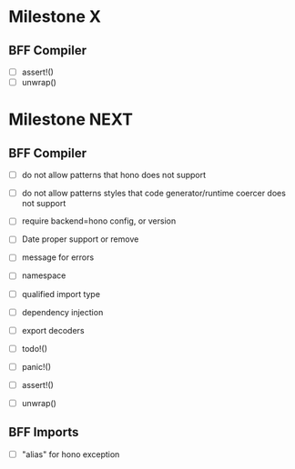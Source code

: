 # Milestone X

## BFF Compiler

- [ ] assert!()
- [ ] unwrap()

# Milestone NEXT

## BFF Compiler

- [ ] do not allow patterns that hono does not support
- [ ] do not allow patterns styles that code generator/runtime coercer does not support
- [ ] require backend=hono config, or version

- [ ] Date proper support or remove

- [ ] message for errors

- [ ] namespace
- [ ] qualified import type

- [ ] dependency injection
- [ ] export decoders

- [ ] todo!()
- [ ] panic!()
- [ ] assert!()
- [ ] unwrap()

## BFF Imports

- [ ] "alias" for hono exception
